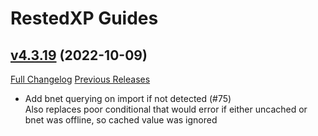# RestedXP Guides

## [v4.3.19](https://github.com/RestedXP/RXPGuides/tree/v4.3.19) (2022-10-09)
[Full Changelog](https://github.com/RestedXP/RXPGuides/compare/v4.3.18...v4.3.19) [Previous Releases](https://github.com/RestedXP/RXPGuides/releases)

- Add bnet querying on import if not detected (#75)  
    Also replaces poor conditional that would error if either uncached or bnet was offline, so cached value was ignored  